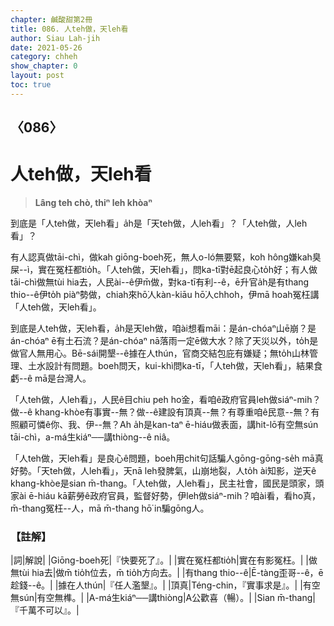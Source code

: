 ```yaml
---
chapter: 鹹酸甜第2冊
title: 086. 人teh做，天leh看
author: Siau Lah-jih
date: 2021-05-26
category: chheh
show_chapter: 0
layout: post
toc: true
---
```


## 〈086〉
# 人teh做，天leh看
> **Lâng teh chò, thiⁿ leh khòaⁿ**

到底是「人teh做，天leh看」a̍h是「天teh做，人leh看」？「人teh做，人leh看」？

有人認真做tāi-chì，做kah giōng-boeh死，無人o-ló無要緊，koh hông嫌kah臭屎--ì，實在冤枉都tio̍h。「人teh做，天leh看」，問ka-tī對ē起良心to̍h好；有人做tāi-chì做無tùi hia去，人民ài--ê伊m̄做，對ka-tī有利--ê，ē升官a̍h是有thang thio--ê伊to̍h piàⁿ勢做，chiah來hō͘人kàn-kiāu hō͘人chhoh，伊mā hoah冤枉講「人teh做，天leh看」。

到底是人teh做，天leh看，a̍h是天leh做，咱ài想看māi：是án-chóaⁿ山ē崩？是án-chóaⁿ ē有土石流？是án-chóaⁿ nā落雨一定ē做大水？除了天災以外，to̍h是做官人無用心。Bē-sái開墾--ê據在人thún，官商交結包庇有嫌疑；無to̍h山林管理、土水設計有問題。boeh問天，kui-khì問ka-tī，「人teh做，天leh看」，結果食虧--ê mā是台灣人。

「人teh做，人leh看」，人民ê目chiu peh ho͘金，看咱ê政府官員leh做siáⁿ-mih？做--ê khang-khòe有事實--無？做--ê建設有頂真--無？有尊重咱ê民意--無？有照顧可憐ê你、我、伊--無？Ah a̍h是kan-taⁿ ē-hiáu做表面，講hit-lō有空無sún tāi-chì，a-má生kiáⁿ──講thiòng--ê niâ。

「人teh做，天leh看」是良心ê問題，boeh用chit句話騙人gōng-gōng-se̍h mā真好勢。「天teh做，人leh看」，天nā leh發脾氣，山崩地裂，人to̍h ài知影，逆天ê khang-khòe是sian m̄-thang。「人teh做，人leh看」，民主社會，國民是頭家，頭家ài ē-hiáu kā薪勞ê政府官員，監督好勢，伊leh做siáⁿ-mih？咱ài看，看ho͘真，m̄-thang冤枉--人，mā m̄-thang hō͘ in騙gōng人。



### 【註解】

|詞|解說|
|Giōng-boeh死|『快要死了』。|
|實在冤枉都tio̍h|實在有影冤枉。|
|做無tùi hia去|做m̄ tio̍h位去，m̄ tio̍h方向去。|
|有thang thio--ê|Ē-tàng歪哥--ê，ē趁錢--ê。|
|據在人thún|『任人濫墾』。|
|頂真|Téng-chin，『實事求是』。|
|有空無sún|有空無榫。|
|A-má生kiáⁿ──講thiòng|A公歡喜（暢）。|
|Sian m̄-thang|『千萬不可以』。|


